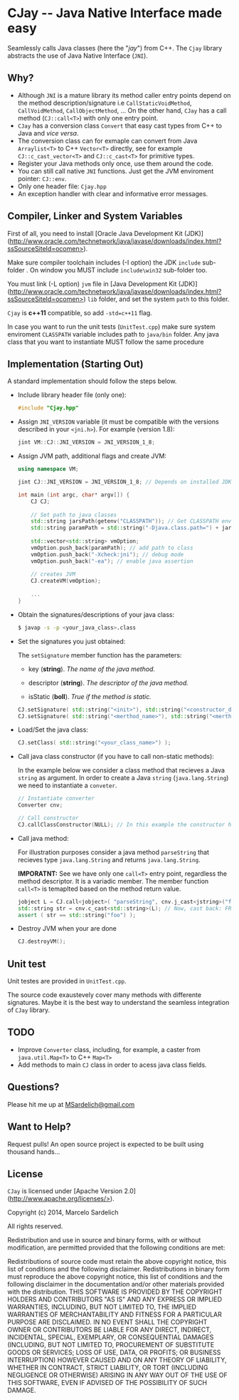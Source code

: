 CJay -- Java Native Interface made easy
=======================================

Seamlessly calls Java classes (here the "*jay*") from C++. The ``Cjay`` library abstracts the use of Java Native Interface (``JNI``).

Why?
----

* Although ``JNI`` is a mature library its method caller entry points depend on the method description/signature i.e ``CallStaticVoidMethod``, ``CallVoidMethod``, ``CallObjectMethod``, ...
  On the other hand, ``CJay`` has a call method (``CJ::call<T>``) with only one entry point.
* ``CJay`` has a conversion class ``Convert`` that easy cast types from C++ to Java and *vice versa*.
* The conversion class can for exmaple can convert from Java ``Arraylist<T>`` to C++ ``Vector<T>`` directly, see for example ``CJ::c_cast_vector<T>`` and ``CJ::c_cast<T>`` for primitive types.
* Register your Java methods only once, use them around the code.
* You can still call native ``JNI`` functions. Just get the JVM enviroment pointer: ``CJ::env``.
* Only one header file: ``Cjay.hpp``
* An exception handler with clear and informative error messages.

Compiler, Linker and System Variables
-------------------------------------

First of all, you need to install [Oracle Java Development Kit (JDK)] (http://www.oracle.com/technetwork/java/javase/downloads/index.html?ssSourceSiteId=ocomen>).

Make sure compiler toolchain includes (-I option) the JDK ``include`` sub-folder . On window you MUST include ``include\win32`` sub-folder too.

You must link (-L option) ``jvm`` file in [Java Development Kit (JDK)] (http://www.oracle.com/technetwork/java/javase/downloads/index.html?ssSourceSiteId=ocomen>) ``lib`` folder, and set the system ``path`` to this folder.

``Cjay`` is **c++11** compatible, so add ``-std=c++11`` flag.

In case you want to run the unit tests (``UnitTest.cpp``) make sure system enviroment `CLASSPATH` variable includes path to ``java/bin`` folder. Any java class that you want to instantiate MUST follow the same procedure

Implementation (Starting Out)
-----------------------------

A standard implementation should follow the steps below.

* Include library header file (only one):
  
  ```cpp
  #include "Cjay.hpp"
  ```

* Assign ``JNI_VERSION`` variable (it must be compatible with the versions described in your ``<jni.h>``). For example (version 1.8):

  ```cpp
  jint VM::CJ::JNI_VERSION = JNI_VERSION_1_8;
  ```

* Assign JVM path, additional flags and create JVM:

  ```cpp
  using namespace VM;
  
  jint CJ::JNI_VERSION = JNI_VERSION_1_8; // Depends on installed JDK!
  
  int main (int argc, char* argv[]) {
      CJ CJ;
      
      // Set path to java classes
      std::string jarsPath(getenv("CLASSPATH")); // Get CLASSPATH environment variable
      std::string paramPath = std::string("-Djava.class.path=") + jarsPath;
      
      std::vector<std::string> vmOption;
      vmOption.push_back(paramPath); // add path to class
      vmOption.push_back("-Xcheck:jni"); // debug mode
      vmOption.push_back("-ea"); // enable java assertion
      
      // creates JVM
      CJ.createVM(vmOption);
      
      ...
  }
  ```

* Obtain the signatures/descriptions of your java class:
  
  ```bash
  $ javap -s -p <your_java_class>.class
  ```

* Set the signatures you just obtained:

  The ``setSignature`` member function has the parameters:
  
  * key (**string**). *The name of the java method.*
  
  * descriptor (**string**). *The descriptor of the java method.*
  
  * isStatic  (**boll**). *True if the method is static.*

  ```cpp
  CJ.setSignature( std::string("<init>"), std::string("<constructor_descriptor>"), false ); // <init> MUST be the name of the class constructor 
  CJ.setSignature( std::string("<merthod_name>"), std::string("<merthod_descriptor>"), false ); // add each method you want to call
  ```

- Load/Set the java class:

  ```cpp
  CJ.setClass( std::string("<your_class_name>") );
  ```

* Call java class constructor (if you have to call non-static methods):

  In the example below we consider a class method that recieves a Java ``string`` as argument.
  In order to create a Java ``string`` (``java.lang.String``) we need to instantiate a ``conveter``.
  
  ```cpp  
  // Instantiate converter
  Converter cnv;
  
  // Call constructor
  CJ.callClassConstructor(NULL); // In this example the constructor has no argument.
  ```

* Call java method:
  
  For illustration purposes consider a java method ``parseString`` that recieves type ``java.lang.String`` and returns ``java.lang.String``.
  
  **IMPORATNT:** See we have only one ``call<T>`` entry point, regardless the method descriptor. It is a variadic member. The member function ``call<T>`` is temaplted based on the method return value.
  
  ```cpp
  jobject L = CJ.call<jobject>( "parseString", cnv.j_cast<jstring>("foo") ); // Call java method. Cast FROM C++ string TO java.lang.String (j_cast)
  std::string str = cnv.c_cast<std::string>(L); // Now, cast back: FROM java.lang.String TO C++ string (c_cast)
  assert ( str == std::string("foo") );
  ```

* Destroy JVM when your are done

  ```cpp
  CJ.destroyVM();
  ```

Unit test
---------

Unit testes are provided in ``UnitTest.cpp``.

The source code exaustevely cover many methods with differente signatures. Maybe it is the best way to understand the seamless integration of ``CJay`` library.

TODO
----

* Improve ``Converter`` class, including, for example, a caster from ``java.util.Map<T>`` to C++ ``Map<T>``
* Add methods to main ``CJ`` class in order to acess java class fields.

Questions?
----------

Please hit me up at MSardelich@gmail.com

Want to Help?
-------------

Request pulls! An open source project is expected to be built using thousand hands...

License
-------

``CJay`` is licensed under [Apache Version 2.0] (http://www.apache.org/licenses/>).

Copyright (c) 2014, Marcelo Sardelich

All rights reserved.

Redistribution and use in source and binary forms, with or without modification, are permitted provided that the following conditions are met:

Redistributions of source code must retain the above copyright notice, this list of conditions and the following disclaimer.
Redistributions in binary form must reproduce the above copyright notice, this list of conditions and the following disclaimer in the documentation and/or other materials provided with the distribution.
THIS SOFTWARE IS PROVIDED BY THE COPYRIGHT HOLDERS AND CONTRIBUTORS "AS IS" AND ANY EXPRESS OR IMPLIED WARRANTIES, INCLUDING, BUT NOT LIMITED TO, THE IMPLIED WARRANTIES OF MERCHANTABILITY AND FITNESS FOR A PARTICULAR PURPOSE ARE DISCLAIMED. IN NO EVENT SHALL THE COPYRIGHT OWNER OR CONTRIBUTORS BE LIABLE FOR ANY DIRECT, INDIRECT, INCIDENTAL, SPECIAL, EXEMPLARY, OR CONSEQUENTIAL DAMAGES (INCLUDING, BUT NOT LIMITED TO, PROCUREMENT OF SUBSTITUTE GOODS OR SERVICES; LOSS OF USE, DATA, OR PROFITS; OR BUSINESS INTERRUPTION) HOWEVER CAUSED AND ON ANY THEORY OF LIABILITY, WHETHER IN CONTRACT, STRICT LIABILITY, OR TORT (INCLUDING NEGLIGENCE OR OTHERWISE) ARISING IN ANY WAY OUT OF THE USE OF THIS SOFTWARE, EVEN IF ADVISED OF THE POSSIBILITY OF SUCH DAMAGE.
